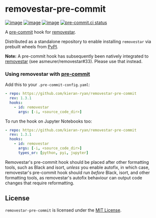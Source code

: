 # removestar-pre-commit

[![image](https://badge.fury.io/py/removestar.svg)](https://pypi.org/project/removestar/)
[![image](https://img.shields.io/pypi/l/removestar)](https://pypi.python.org/pypi/removestar)
[![image](https://img.shields.io/pypi/pyversions/removestar.svg)](https://pypi.python.org/pypi/pyprojectsort)
[![pre-commit.ci status](https://results.pre-commit.ci/badge/github/kieran-ryan/removestar-pre-commit/main.svg)](https://results.pre-commit.ci/latest/github/kieran-ryan/removestar-pre-commit/main)

A [pre-commit](https://pre-commit.com/) hook for [removestar](https://github.com/asmeurer/removestar).

Distributed as a standalone repository to enable installing `removestar` via prebuilt wheels from
[PyPI](https://pypi.org/project/removestar/).

**Note:** A pre-commit hook has subsequently been natively integrated to [removestar](https://github.com/asmeurer/removestar) (see asmeurer/removestar#33). Please use that instead.

### Using removestar with [pre-commit](https://pre-commit.com)

Add this to your `.pre-commit-config.yaml`:

```yaml
- repo: https://github.com/kieran-ryan/removestar-pre-commit
  rev: 1.3.1
  hooks:
    - id: removestar
      args: [-i, <source_code_dir>]
```

To run the hook on Jupyter Notebooks too:

```yaml
- repo: https://github.com/kieran-ryan/removestar-pre-commit
  rev: 1.3.1
  hooks:
    - id: removestar
      args: [-i, <source_code_dir>]
      types_or: [python, pyi, jupyter]
```

Removestar's pre-commit hook should be placed after other formatting tools, such as Black and isort,
_unless_ you enable autofix, in which case, removestar's pre-commit hook should run _before_ Black, isort,
and other formatting tools, as removestar's autofix behaviour can output code changes that require
reformatting.

## License

`removestar-pre-commit` is licensed under the [MIT License](https://opensource.org/licenses/MIT).

